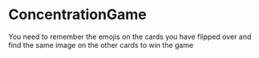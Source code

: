 # ConcentrationGame
You need to remember the emojis on the cards you have flipped over and find the same image on the other cards to win the game

